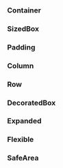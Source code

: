 ### Container

### SizedBox

### Padding

### Column

### Row

### DecoratedBox

### Expanded

### Flexible

### SafeArea